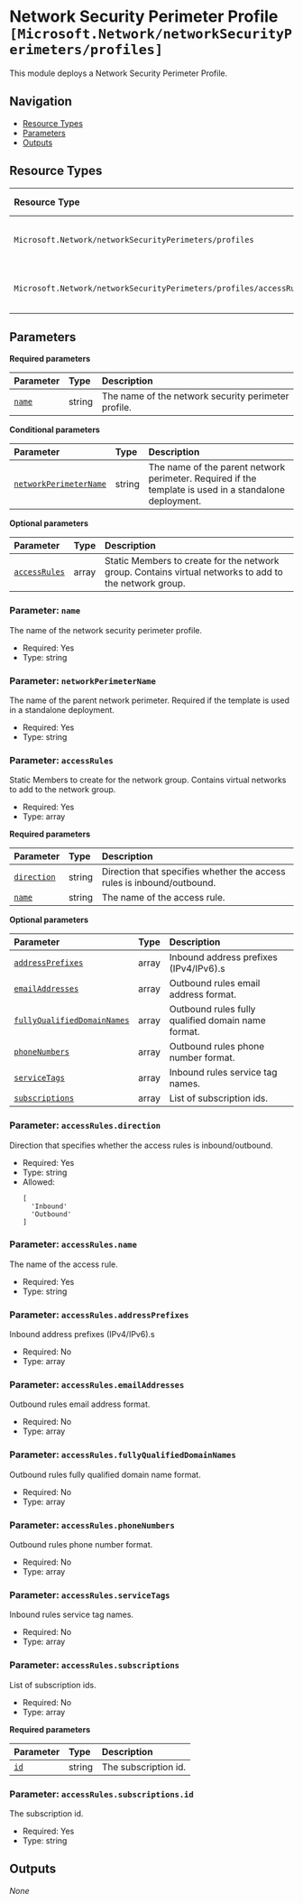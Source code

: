 # Network Security Perimeter Profile `[Microsoft.Network/networkSecurityPerimeters/profiles]`

This module deploys a Network Security Perimeter Profile.

## Navigation

- [Resource Types](#Resource-Types)
- [Parameters](#Parameters)
- [Outputs](#Outputs)

## Resource Types

| Resource Type | API Version |
| :-- | :-- |
| `Microsoft.Network/networkSecurityPerimeters/profiles` | [2023-08-01-preview](https://learn.microsoft.com/en-us/azure/templates/Microsoft.Network/2023-08-01-preview/networkSecurityPerimeters/profiles) |
| `Microsoft.Network/networkSecurityPerimeters/profiles/accessRules` | [2023-08-01-preview](https://learn.microsoft.com/en-us/azure/templates/Microsoft.Network/2023-08-01-preview/networkSecurityPerimeters/profiles/accessRules) |

## Parameters

**Required parameters**

| Parameter | Type | Description |
| :-- | :-- | :-- |
| [`name`](#parameter-name) | string | The name of the network security perimeter profile. |

**Conditional parameters**

| Parameter | Type | Description |
| :-- | :-- | :-- |
| [`networkPerimeterName`](#parameter-networkperimetername) | string | The name of the parent network perimeter. Required if the template is used in a standalone deployment. |

**Optional parameters**

| Parameter | Type | Description |
| :-- | :-- | :-- |
| [`accessRules`](#parameter-accessrules) | array | Static Members to create for the network group. Contains virtual networks to add to the network group. |

### Parameter: `name`

The name of the network security perimeter profile.

- Required: Yes
- Type: string

### Parameter: `networkPerimeterName`

The name of the parent network perimeter. Required if the template is used in a standalone deployment.

- Required: Yes
- Type: string

### Parameter: `accessRules`

Static Members to create for the network group. Contains virtual networks to add to the network group.

- Required: Yes
- Type: array

**Required parameters**

| Parameter | Type | Description |
| :-- | :-- | :-- |
| [`direction`](#parameter-accessrulesdirection) | string | Direction that specifies whether the access rules is inbound/outbound. |
| [`name`](#parameter-accessrulesname) | string | The name of the access rule. |

**Optional parameters**

| Parameter | Type | Description |
| :-- | :-- | :-- |
| [`addressPrefixes`](#parameter-accessrulesaddressprefixes) | array | Inbound address prefixes (IPv4/IPv6).s |
| [`emailAddresses`](#parameter-accessrulesemailaddresses) | array | Outbound rules email address format. |
| [`fullyQualifiedDomainNames`](#parameter-accessrulesfullyqualifieddomainnames) | array | Outbound rules fully qualified domain name format. |
| [`phoneNumbers`](#parameter-accessrulesphonenumbers) | array | Outbound rules phone number format. |
| [`serviceTags`](#parameter-accessrulesservicetags) | array | Inbound rules service tag names. |
| [`subscriptions`](#parameter-accessrulessubscriptions) | array | List of subscription ids. |

### Parameter: `accessRules.direction`

Direction that specifies whether the access rules is inbound/outbound.

- Required: Yes
- Type: string
- Allowed:
  ```Bicep
  [
    'Inbound'
    'Outbound'
  ]
  ```

### Parameter: `accessRules.name`

The name of the access rule.

- Required: Yes
- Type: string

### Parameter: `accessRules.addressPrefixes`

Inbound address prefixes (IPv4/IPv6).s

- Required: No
- Type: array

### Parameter: `accessRules.emailAddresses`

Outbound rules email address format.

- Required: No
- Type: array

### Parameter: `accessRules.fullyQualifiedDomainNames`

Outbound rules fully qualified domain name format.

- Required: No
- Type: array

### Parameter: `accessRules.phoneNumbers`

Outbound rules phone number format.

- Required: No
- Type: array

### Parameter: `accessRules.serviceTags`

Inbound rules service tag names.

- Required: No
- Type: array

### Parameter: `accessRules.subscriptions`

List of subscription ids.

- Required: No
- Type: array

**Required parameters**

| Parameter | Type | Description |
| :-- | :-- | :-- |
| [`id`](#parameter-accessrulessubscriptionsid) | string | The subscription id. |

### Parameter: `accessRules.subscriptions.id`

The subscription id.

- Required: Yes
- Type: string

## Outputs

_None_

